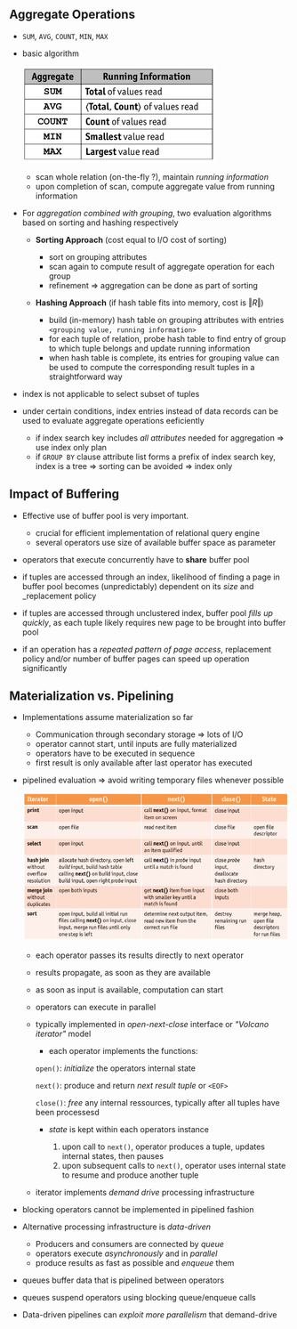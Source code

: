 ## Aggregate Operations

* ``SUM``, ``AVG``, ``COUNT``, ``MIN``, ``MAX``
* basic algorithm

    ![Aggregate Operations and their running information](images/AggregateInformation.png)

    * scan whole relation (on-the-fly ?), maintain _running information_
    * upon completion of scan, compute aggregate value from running information

* For _aggregation combined with grouping_, two evaluation algorithms based on sorting and hashing respectively

    * **Sorting Approach** (cost equal to I/O cost of sorting)

        * sort on grouping attributes
        * scan again to compute result of aggregate operation for each group
        * refinement => aggregation can be done as part of sorting
    
    * **Hashing Approach** (if hash table fits into memory, cost is $\Vert R \Vert$)
    
        * build (in-memory) hash table on grouping attributes with entries ``<grouping value, running information>``
        * for each tuple of relation, probe hash table to find entry of group to which tuple belongs and update running information
        * when hash table is complete, its entries for grouping value can be used to compute the corresponding result tuples in a straightforward way

* index is not applicable to select subset of tuples
* under certain conditions, index entries instead of data records can be used to evaluate aggregate operations eeficiently

    * if index search key includes _all attributes_ needed for aggregation => use index only plan
    * if ``GROUP BY`` clause attribute list forms a prefix of index search key, index is a tree => sorting can be avoided => index only

## Impact of Buffering

* Effective use of buffer pool is very important.

    * crucial for efficient implementation of relational query engine
    * several operators use size of available buffer space as parameter

* operators that execute concurrently have to **share** buffer pool
* if tuples are accessed through an index, likelihood of finding a page in buffer pool becomes (unpredictably) dependent on its _size_ and _replacement policy
* if tuples are accessed through unclustered index, buffer pool _fills up quickly_, as each tuple likely requires new page to be brought into buffer pool
* if an operation has a _repeated pattern of page access_, replacement policy and/or number of buffer pages can speed up operation significantly

## Materialization vs. Pipelining

* Implementations assume materialization so far

    * Communication through secondary storage => lots of I/O
    * operator cannot start, until inputs are fully materialized
    * operators have to be executed in sequence
    * first result is only available after last operator has executed

* pipelined evaluation => avoid writing temporary files whenever possible

    ![Pipelined Evaluation](images/PipelinedEvaluation.png)

    * each operator passes its results directly to next operator
    * results propagate, as soon as they are available
    * as soon as input is available, computation can start
    * operators can execute in parallel
    * typically implemented in _open-next-close_ interface or _"Volcano iterator"_ model
    
        * each operator implements the functions:
        
        ``open()``: _initialize_ the operators internal state
        
        ``next()``: produce and return _next result tuple_ or ``<EOF>``
        
        ``close()``: _free_ any internal ressources, typically after all tuples have been processesd
        
        * _state_ is kept within each operators instance
        
            1. upon call to ``next()``, operator produces a tuple, updates internal states, then pauses
            2. upon subsequent calls to ``next()``, operator uses internal state to resume and produce another tuple

    * iterator implements _demand drive_ processing infrastructure

* blocking operators cannot be implemented in pipelined fashion

* Alternative processing infrastructure is _data-driven_

    * Producers and consumers are connected by _queue_
    * operators execute _asynchronously_ and in _parallel_
    * produce results as fast as possible and _enqueue_ them

* queues buffer data that is pipelined between operators
* queues suspend operators using blocking queue/enqueue calls

* Data-driven pipelines can _exploit more parallelism_ that demand-drive















